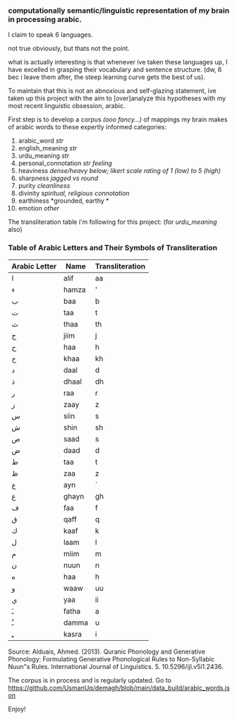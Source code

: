 ### computationally semantic/linguistic representation of my brain in processing arabic.
I claim to speak 6 languages. 

not true obviously, but thats not the point. 

what is actually interesting is that whenever ive taken these languages up, I have excelled in grasping their vocabulary and sentence structure.  (dw, 6 bec i leave them after, the steep learning curve gets the best of us). 

To maintain that this is not an abnoxious and self-glazing statement, ive taken up this project with the aim to [over]analyze this hypotheses with my most 
recent linguistic obsession, arabic.

First step is to develop a corpus *(ooo fancy...)* of mappings my brain makes of arabic words to these expertly informed categories:

1. arabic_word *str*
2. english_meaning *str*
3. urdu_meaning *str*
4. personal_connotation *str* *feeling*
5. heaviness *dense/heavy* *below; likert scale rating of 1 (low) to 5 (high)*
6. sharpness *jagged vs round*
7. purity *cleanliness*
8. divinity *spiritual, religious connotation*
9. earthiness *grounded, earthy *
10. emotion *other*

The transliteration table i'm following for this project:
  (for *urdu_meaning* also)
### Table of Arabic Letters and Their Symbols of Transliteration

| Arabic Letter | Name     | Transliteration |
|---------------|----------|-----------------|
| ا             | alif     | aa              |
| ء             | hamza    | '               |
| ب             | baa      | b               |
| ت             | taa      | t               |
| ث             | thaa     | th              |
| ج             | jiim     | j               |
| ح             | haa      | h               |
| خ             | khaa     | kh              |
| د             | daal     | d               |
| ذ             | dhaal    | dh              |
| ر             | raa      | r               |
| ز             | zaay     | z               |
| س             | siin     | s               |
| ش             | shin     | sh              |
| ص             | saad     | s               |
| ض             | daad     | d               |
| ط             | taa      | t               |
| ظ             | zaa      | z               |
| ع             | ayn      | `               |
| غ             | ghayn    | gh              |
| ف             | faa      | f               |
| ق             | qaff     | q               |
| ك             | kaaf     | k               |
| ل             | laam     | l               |
| م             | miim     | m               |
| ن             | nuun     | n               |
| ه             | haa      | h               |
| و             | waaw     | uu              |
| ي             | yaa      | ii              |
| ـَ            | fatha    | a               |
| ـُ            | damma    | u               |
| ـِ            | kasra    | i               |



Source: Alduais, Ahmed. (2013). Quranic Phonology and Generative Phonology: Formulating Generative Phonological Rules to Non-Syllabic Nuun"s Rules. International Journal of Linguistics. 5. 10.5296/ijl.v5i1.2436. 

The corpus is in process and is regularly updated. 
Go to <https://github.com/UsmanUq/demagh/blob/main/data_build/arabic_words.json>

Enjoy!
 


